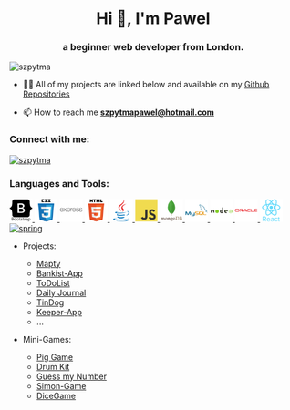 <h1 align="center">Hi 👋, I'm Pawel</h1>
<h3 align="center">a beginner web developer from London.</h3>

<p align="left"> <img src="https://komarev.com/ghpvc/?username=szpytma&label=Profile%20views&color=0e75b6&style=flat" alt="szpytma" /> </p>

- 👨‍💻 All of my projects are linked below and available on my [Github Repositories](https://github.com/Szpytma?tab=repositories)

- 📫 How to reach me **szpytmapawel@hotmail.com**

<h3 align="left">Connect with me:</h3>
<p align="left">
<a href="https://linkedin.com/in/szpytma" target="blank"><img align="center" src="https://raw.githubusercontent.com/rahuldkjain/github-profile-readme-generator/master/src/images/icons/Social/linked-in-alt.svg" alt="szpytma" height="30" width="40" /></a>
</p>

<h3 align="left">Languages and Tools:</h3>
<p align="left"> <a href="https://getbootstrap.com" target="_blank" rel="noreferrer"> <img src="https://raw.githubusercontent.com/devicons/devicon/master/icons/bootstrap/bootstrap-plain-wordmark.svg" alt="bootstrap" width="40" height="40"/> </a> <a href="https://www.w3schools.com/css/" target="_blank" rel="noreferrer"> <img src="https://raw.githubusercontent.com/devicons/devicon/master/icons/css3/css3-original-wordmark.svg" alt="css3" width="40" height="40"/> </a> <a href="https://expressjs.com" target="_blank" rel="noreferrer"> <img src="https://raw.githubusercontent.com/devicons/devicon/master/icons/express/express-original-wordmark.svg" alt="express" width="40" height="40"/> </a> <a href="https://www.w3.org/html/" target="_blank" rel="noreferrer"> <img src="https://raw.githubusercontent.com/devicons/devicon/master/icons/html5/html5-original-wordmark.svg" alt="html5" width="40" height="40"/> </a> <a href="https://www.java.com" target="_blank" rel="noreferrer"> <img src="https://raw.githubusercontent.com/devicons/devicon/master/icons/java/java-original.svg" alt="java" width="40" height="40"/> </a> <a href="https://developer.mozilla.org/en-US/docs/Web/JavaScript" target="_blank" rel="noreferrer"> <img src="https://raw.githubusercontent.com/devicons/devicon/master/icons/javascript/javascript-original.svg" alt="javascript" width="40" height="40"/> </a> <a href="https://www.mongodb.com/" target="_blank" rel="noreferrer"> <img src="https://raw.githubusercontent.com/devicons/devicon/master/icons/mongodb/mongodb-original-wordmark.svg" alt="mongodb" width="40" height="40"/> </a> <a href="https://www.mysql.com/" target="_blank" rel="noreferrer"> <img src="https://raw.githubusercontent.com/devicons/devicon/master/icons/mysql/mysql-original-wordmark.svg" alt="mysql" width="40" height="40"/> </a> <a href="https://nodejs.org" target="_blank" rel="noreferrer"> <img src="https://raw.githubusercontent.com/devicons/devicon/master/icons/nodejs/nodejs-original-wordmark.svg" alt="nodejs" width="40" height="40"/> </a> <a href="https://www.oracle.com/" target="_blank" rel="noreferrer"> <img src="https://raw.githubusercontent.com/devicons/devicon/master/icons/oracle/oracle-original.svg" alt="oracle" width="40" height="40"/> </a> <a href="https://reactjs.org/" target="_blank" rel="noreferrer"> <img src="https://raw.githubusercontent.com/devicons/devicon/master/icons/react/react-original-wordmark.svg" alt="react" width="40" height="40"/> </a> <a href="https://spring.io/" target="_blank" rel="noreferrer"> <img src="https://www.vectorlogo.zone/logos/springio/springio-icon.svg" alt="spring" width="40" height="40"/> </a> </p>

* Projects: 

  - [Mapty](https://mapty-ashy.vercel.app/)
  - [Bankist-App](https://bankist-app-szpytma.vercel.app/)
  - [ToDoList](https://github.com/Szpytma/todolist-v1)
  - [Daily Journal](https://github.com/Szpytma/Daily-Journal)
  - [TinDog](https://szpytma.github.io/TinDog/)
  - [Keeper-App](https://szpytma-keeper-app.netlify.app/)
  - ...

* Mini-Games:
  - [Pig Game](https://szpytma.github.io/Pig-Game) 
  - [Drum Kit](https://szpytma.github.io/drumKit) 
  - [Guess my Number](https://guess-my-number-mate.netlify.app) 
  - [Simon-Game](https://szpytma.github.io/Simon-Game) 
  - [DiceGame](https://szpytma.github.io/DiceGame/)
